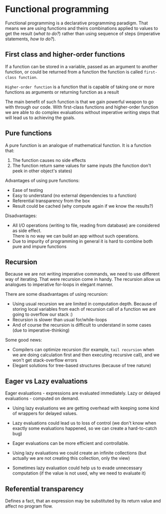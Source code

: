 # Functional programming
Functional programming is a declarative programming paradigm. That means we are using functions and theirs combinations applied to values to get the result (*what to do?*) rather than using sequence of steps (imperative statements, *how to do?*).
## First class and higher-order functions
If a function can be stored in a variable, passed as an argument to another function, or could be returned from a function
the function is called `first-class function`. 

`Higher-order function` is a function that is capable of taking one or more
functions as arguments or returning function as a result

The main benefit of such function is that we gain powerful weapon to go with through our code. With first-class functions
and higher-order function we are able to do complex evaluations without imperative writing steps that will lead us to achieving the goals.
## Pure functions
A pure function is an analogue of mathematical function.
It is a function that: 
1. The function causes no side effects
2. The function return same values for same inputs (the function don't peek in other object's states)

Advantages of using pure functions:
* Ease of testing
* Easy to understand (no external dependencies to a function)
* Referential transparency from the box
* Result could be cached (why compute again if we know the results?)

Disadvantages: 
* All I/O operations (writing to file, reading from database) are considered as side effect.  
 There is no way we can build an app without such operations.
* Due to impurity of programming in general it is hard to combine both pure and impure functions  

## Recursion
Because we are not writing imperative commands, we need to use different way of iterating. That were recursion come in handy.
The recursion allow us analogues to imperative for-loops in elegant manner.

There are some disadvantages of using recursion:
* Using usual recursion we are limited in computation depth. Because of storing local variables from each of recursion call of a function
we are going to overflow our stack :)
* Recursion is slower than usual for/while-loops
* And of course the recursion is difficult to understand in some cases (due to imperative-thinking)

Some good news:
* Compilers can optimize recursion (for example, `tail recursion` when we are doing calculation first and then executing recursive call), and we won't get stack-overflow errors
* Elegant solutions for tree-based structures (because of tree nature)

## Eager vs Lazy evaluations
Eager evaluations - expressions are evaluated immediately.
Lazy or delayed evaluations - computed on demand.

* Using lazy evaluations we are getting overhead with keeping some kind of wrappers for delayed values.
* Lazy evaluations could lead us to loss of control (we don't know when exactly some evaluations happened, so we can create a hard-to-catch bug)
* Eager evaluations can be more efficient and controllable.

* Using lazy evaluations we could create an infinite collections (but actually we are not creating this collection, only the view)
* Sometimes lazy evaluation could help us to evade unnecessary computation (if the value is not used, why we need to evaluate it) 

## Referential transparency 
Defines a fact, that an expression may be substituted by its return value and affect no program flow.
